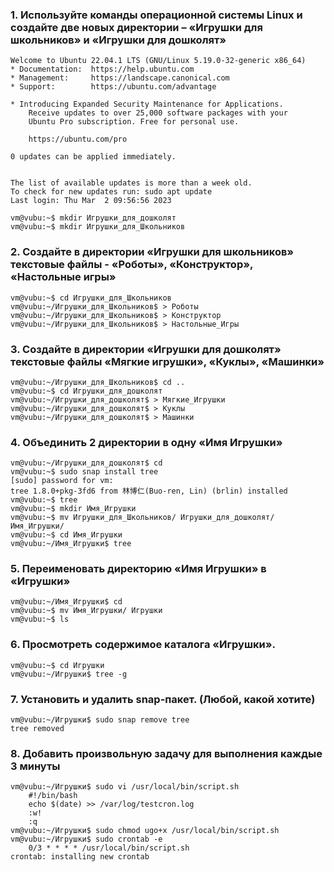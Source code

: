 ### 1. Используйте команды операционной системы Linux и создайте две новых директории – «Игрушки для школьников» и «Игрушки для дошколят»

```
Welcome to Ubuntu 22.04.1 LTS (GNU/Linux 5.19.0-32-generic x86_64)
* Documentation:  https://help.ubuntu.com
* Management:     https://landscape.canonical.com
* Support:        https://ubuntu.com/advantage

* Introducing Expanded Security Maintenance for Applications.
    Receive updates to over 25,000 software packages with your
    Ubuntu Pro subscription. Free for personal use.

    https://ubuntu.com/pro

0 updates can be applied immediately.


The list of available updates is more than a week old.
To check for new updates run: sudo apt update
Last login: Thu Mar  2 09:56:56 2023

vm@vubu:~$ mkdir Игрушки_для_дошколят
vm@vubu:~$ mkdir Игрушки_для_Школьников
```

### 2. Создайте в директории «Игрушки для школьников» текстовые файлы - «Роботы», «Конструктор», «Настольные игры»
```
vm@vubu:~$ cd Игрушки_для_Школьников
vm@vubu:~/Игрушки_для_Школьников$ > Роботы
vm@vubu:~/Игрушки_для_Школьников$ > Конструктор
vm@vubu:~/Игрушки_для_Школьников$ > Настольные_Игры
```

### 3. Создайте в директории «Игрушки для дошколят» текстовые файлы «Мягкие игрушки», «Куклы», «Машинки»
```
vm@vubu:~/Игрушки_для_Школьников$ cd ..
vm@vubu:~$ cd Игрушки_для_дошколят
vm@vubu:~/Игрушки_для_дошколят$ > Мягкие_Игрушки
vm@vubu:~/Игрушки_для_дошколят$ > Куклы
vm@vubu:~/Игрушки_для_дошколят$ > Машинки
```

### 4. Объединить 2 директории в одну «Имя Игрушки»
```
vm@vubu:~/Игрушки_для_дошколят$ cd
vm@vubu:~$ sudo snap install tree
[sudo] password for vm:
tree 1.8.0+pkg-3fd6 from 林博仁(Buo-ren, Lin) (brlin) installed
vm@vubu:~$ tree
vm@vubu:~$ mkdir Имя_Игрушки
vm@vubu:~$ mv Игрушки_для_Школьников/ Игрушки_для_дошколят/ Имя_Игрушки/
vm@vubu:~$ cd Имя_Игрушки
vm@vubu:~/Имя_Игрушки$ tree
```

### 5. Переименовать директорию «Имя Игрушки» в «Игрушки»
```
vm@vubu:~/Имя_Игрушки$ cd
vm@vubu:~$ mv Имя_Игрушки/ Игрушки
vm@vubu:~$ ls
```

### 6. Просмотреть содержимое каталога «Игрушки».
```
vm@vubu:~$ cd Игрушки
vm@vubu:~/Игрушки$ tree -g
```

### 7. Установить и удалить snap-пакет. (Любой, какой хотите) 
```
vm@vubu:~/Игрушки$ sudo snap remove tree
tree removed
```

### 8. Добавить произвольную задачу для выполнения каждые 3 минуты
```
vm@vubu:~/Игрушки$ sudo vi /usr/local/bin/script.sh
    #!/bin/bash
    echo $(date) >> /var/log/testcron.log
    :w!
    :q
vm@vubu:~/Игрушки$ sudo chmod ugo+x /usr/local/bin/script.sh
vm@vubu:~/Игрушки$ sudo crontab -e
    0/3 * * * * /usr/local/bin/script.sh
crontab: installing new crontab
```



